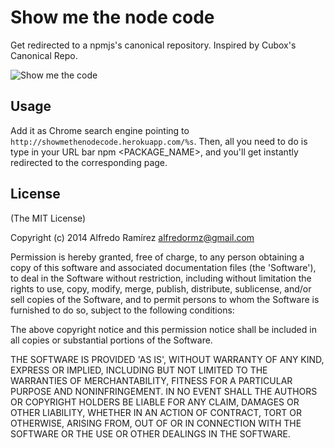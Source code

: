 # Show me the node code

Get redirected to a npmjs's canonical repository. Inspired by Cubox's Canonical Repo.

![Show me the code](https://dl.dropboxusercontent.com/u/789623/showme.gif "Show me the code")

## Usage

Add it as Chrome search engine pointing to `http://showmethenodecode.herokuapp.com/%s`. Then, all you need to do is type in your URL bar npm <PACKAGE_NAME>, and you'll get instantly redirected to the corresponding page.

## License

(The MIT License)

Copyright (c) 2014 Alfredo Ramírez <alfredormz@gmail.com>

Permission is hereby granted, free of charge, to any person obtaining a copy of this software and associated documentation files (the 'Software'), to deal in the Software without restriction, including without limitation the rights to use, copy, modify, merge, publish, distribute, sublicense, and/or sell copies of the Software, and to permit persons to whom the Software is furnished to do so, subject to the following conditions:

The above copyright notice and this permission notice shall be included in all copies or substantial portions of the Software.

THE SOFTWARE IS PROVIDED 'AS IS', WITHOUT WARRANTY OF ANY KIND, EXPRESS OR IMPLIED, INCLUDING BUT NOT LIMITED TO THE WARRANTIES OF MERCHANTABILITY, FITNESS FOR A PARTICULAR PURPOSE AND NONINFRINGEMENT. IN NO EVENT SHALL THE AUTHORS OR COPYRIGHT HOLDERS BE LIABLE FOR ANY CLAIM, DAMAGES OR OTHER LIABILITY, WHETHER IN AN ACTION OF CONTRACT, TORT OR OTHERWISE, ARISING FROM, OUT OF OR IN CONNECTION WITH THE SOFTWARE OR THE USE OR OTHER DEALINGS IN THE SOFTWARE.
